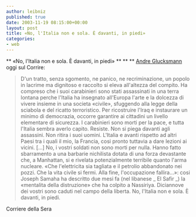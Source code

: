 ```yaml
---
author: leibniz
published: true
date: 2003-11-19 08:15:00+00:00
layout: post
title: «No, l'Italia non e sola. È davanti, in piedi» 
categories:
- web
---
```


 ** «No, l'Italia non e sola. È davanti, in piedi» **  **
** [ Andre Glucksmann ](http://www.corriere.it/edicola/index.jsp?path=PRIMA_PAGINA&doc=GLUCK)oggi sul Corrire: 

>  
> 
>   D'un tratto, senza sgomento, ne panico, ne recriminazione, un popolo in lacrime ma dignitoso e raccolto si eleva all'altezza del compito. Ha compreso che i suoi carabinieri sono stati assassinati in una terra lontana perche l'Italia ha insegnato all'Europa l'arte e la dolcezza di vivere insieme in una societa «civile», sfuggendo alla legge della sciabola e del ricatto terroristico. Per ricostruire l'Iraq e instaurare un minimo di democrazia, occorre garantire ai cittadini un livello elementare di sicurezza. I carabinieri sono morti per la pace, e tutta l'Italia sembra averlo capito. Resiste. Non si piega davanti agli assassini. Non ritira i suoi uomini. L'Italia e avanti rispetto ad altri Paesi tra i quali il mio, la Francia, cosi pronto tuttavia a dare lezioni ai vicini.
[...] No, i vostri soldati non sono morti per nulla. Hanno fatto sbarramento a una barbarie nichilista dotata di una forza devastante che, a Manhattan, si e rivelata potenzialmente terribile quanto l'arma nucleare. «Che l'elettricita sia tagliata e il petrolio abbandonato nei pozzi. Che la vita civile si fermi. Alla fine, l'occupazione fallira...»: cosi Joseph Samaha ha descritto due mesi fa (nel libanese  _ El Safir _) la «mentalita della distruzione» che ha colpito a Nassiriya. Diciannove dei vostri sono caduti nel campo della liberta. No, l'Italia non e sola. È davanti, in piedi.

  Corriere della Sera
